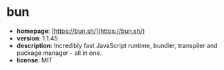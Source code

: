 # bun

- **homepage**: [https://bun.sh/](https://bun.sh/)
- **version**: 1.1.45
- **description**: Incredibly fast JavaScript runtime, bundler, transpiler and package manager - all in one.
- **license**: MIT

